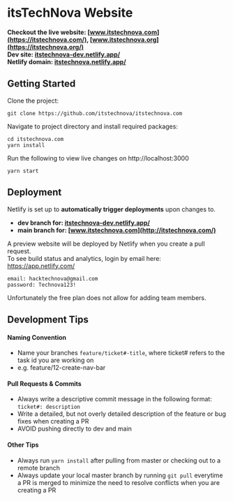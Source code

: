 # itsTechNova Website

**Checkout the live website: [www.itstechnova.com](https://itstechnova.com/), [www.itstechnova.org](https://itstechnova.org/)**  
**Dev site: [itstechnova-dev.netlify.app/](https://itstechnova-dev.netlify.app/)**  
**Netlify domain: [itstechnova.netlify.app/](https://itstechnova.netlify.app/)**


## Getting Started

Clone the project: 
```
git clone https://github.com/itstechnova/itstechnova.com 
```
Navigate to project directory and install required packages:
```
cd itstechnova.com
yarn install
```
Run the following to view live changes on http://localhost:3000
```
yarn start
```


## Deployment

Netlify is set up to **automatically trigger deployments** upon changes to.  
- **dev branch for: [itstechnova-dev.netlify.app/](https://itstechnova-dev.netlify.app/)**  
- **main branch for: [www.itstechnova.com](http://itstechnova.com/)**   

A preview website will be deployed by Netlify when you create a pull request.   
To see build status and analytics, login by email here: https://app.netlify.com/ 
```
email: hacktechnova@gmail.com
password: Technova123!
```
Unfortunately the free plan does not allow for adding team members.

## Development Tips

#### Naming Convention

- Name your branches `feature/ticket#-title`, where ticket# refers to the task id you are working on
- e.g. feature/12-create-nav-bar

#### Pull Requests & Commits

- Always write a descriptive commit message in the following format: `ticket#: description`
- Write a detailed, but not overly detailed description of the feature or bug fixes when creating a PR
- AVOID pushing directly to dev and main

#### Other Tips

- Always run `yarn install` after pulling from master or checking out to a remote branch
- Always update your local master branch by running `git pull` everytime a PR is merged to minimize the need to resolve conflicts when you are creating a PR

